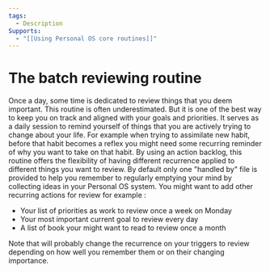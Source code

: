 ```yaml
---
tags:
  - Description
Supports:
  - "[[Using Personal OS core routines]]"
---
```

# The batch reviewing routine
Once a day, some time is dedicated to review things that you deem important. 
This routine is often underestimated. But it is one of the best way to keep you on track and aligned with your goals and priorities. 
It serves as a daily session to remind yourself of things that you are actively trying to change about your life. For example when trying to assimilate  new habit, before that habit becomes a reflex you might need some recurring reminder of why you want to take on that habit. 
By using an action backlog, this routine offers the flexibility of having different recurrence applied to different things you want to review. By default only one "handled by" file is provided to help you remember to regularly emptying your mind by collecting ideas in your Personal OS system. You might want to add other recurring actions for review for example : 
- Your list of priorities as work to review once a week on Monday
- Your most important current goal to review every day
- A list of book your might want to read to review once a month

Note that will probably change the recurrence on your triggers to review depending on how well you remember them or on their changing importance. 


